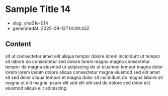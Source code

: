 # Sample Title 14

- slug: yha01e-014
- generatedAt: 2025-09-12T14:09:43Z

## Content
sit ut consectetur amet elit aliqua tempor dolore lorem incididunt ut tempor sit labore do consectetur sed dolore lorem magna magna consectetur tempor do magna eiusmod ut adipiscing do ut eiusmod tempor magna dolor lorem lorem ipsum dolore aliqua consectetur magna eiusmod sed elit amet sit sed dolor aliqua tempor et magna dolor sit incididunt do magna labore sit magna ut elit magna ipsum elit sed elit elit sed do dolore sed dolor elit eiusmod aliqua elit adipiscing
